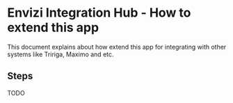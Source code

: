 # Envizi Integration Hub - How to extend this app 

This document explains about how extend this app for integrating with other systems like Tririga, Maximo and etc.

## Steps

TODO
